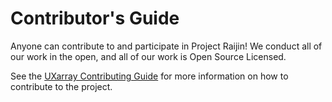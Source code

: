 # Contributor's Guide

Anyone can contribute to and participate in Project Raijin!
We conduct all of our work in the open, and all of our work is
Open Source Licensed.

See the [UXarray Contributing Guide](https://uxarray.readthedocs.io/en/latest/contributing.html)
for more information on how to contribute to the project.
